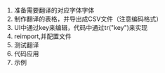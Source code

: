  1. 准备需要翻译的对应字体字体
 2. 制作翻译的表格，并导出成CSV文件（注意编码格式）
 3. UI中通过key来编辑，代码中通过tr("key")来实现
 4. reimport,并配置文件
 5. 测试翻译
 6. 代码应用
 7. 示例
